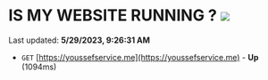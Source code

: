 # IS MY WEBSITE RUNNING ? [![](https://img.shields.io/static/v1?label=Sponsor&message=%E2%9D%A4&logo=GitHub&color=%23fe8e86)](https://github.com/sponsors/<username>)

Last updated: **5/29/2023, 9:26:31 AM**

- `GET` [https://youssefservice.me](https://youssefservice.me) - **Up** (1094ms)
